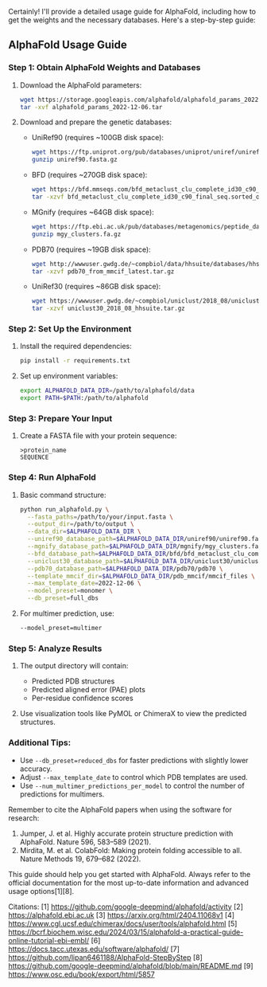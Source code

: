 Certainly! I'll provide a detailed usage guide for AlphaFold, including how to get the weights and the necessary databases. Here's a step-by-step guide:

## AlphaFold Usage Guide

### Step 1: Obtain AlphaFold Weights and Databases

1. Download the AlphaFold parameters:

   ```bash
   wget https://storage.googleapis.com/alphafold/alphafold_params_2022-12-06.tar
   tar -xvf alphafold_params_2022-12-06.tar
   ```

2. Download and prepare the genetic databases:
   - UniRef90 (requires ~100GB disk space):
     ```bash
     wget https://ftp.uniprot.org/pub/databases/uniprot/uniref/uniref90/uniref90.fasta.gz
     gunzip uniref90.fasta.gz
     ```
   - BFD (requires ~270GB disk space):
     ```bash
     wget https://bfd.mmseqs.com/bfd_metaclust_clu_complete_id30_c90_final_seq.sorted_opt.tar.gz
     tar -xzvf bfd_metaclust_clu_complete_id30_c90_final_seq.sorted_opt.tar.gz
     ```
   - MGnify (requires ~64GB disk space):
     ```bash
     wget https://ftp.ebi.ac.uk/pub/databases/metagenomics/peptide_database/2018_12/mgy_clusters.fa.gz
     gunzip mgy_clusters.fa.gz
     ```
   - PDB70 (requires ~19GB disk space):
     ```bash
     wget http://wwwuser.gwdg.de/~compbiol/data/hhsuite/databases/hhsuite_dbs/pdb70_from_mmcif_latest.tar.gz
     tar -xzvf pdb70_from_mmcif_latest.tar.gz
     ```
   - UniRef30 (requires ~86GB disk space):
     ```bash
     wget https://wwwuser.gwdg.de/~compbiol/uniclust/2018_08/uniclust30_2018_08_hhsuite.tar.gz
     tar -xzvf uniclust30_2018_08_hhsuite.tar.gz
     ```

### Step 2: Set Up the Environment

1. Install the required dependencies:

   ```bash
   pip install -r requirements.txt
   ```

2. Set up environment variables:
   ```bash
   export ALPHAFOLD_DATA_DIR=/path/to/alphafold/data
   export PATH=$PATH:/path/to/alphafold
   ```

### Step 3: Prepare Your Input

1. Create a FASTA file with your protein sequence:
   ```
   >protein_name
   SEQUENCE
   ```

### Step 4: Run AlphaFold

1. Basic command structure:

   ```bash
   python run_alphafold.py \
     --fasta_paths=/path/to/your/input.fasta \
     --output_dir=/path/to/output \
     --data_dir=$ALPHAFOLD_DATA_DIR \
     --uniref90_database_path=$ALPHAFOLD_DATA_DIR/uniref90/uniref90.fasta \
     --mgnify_database_path=$ALPHAFOLD_DATA_DIR/mgnify/mgy_clusters.fa \
     --bfd_database_path=$ALPHAFOLD_DATA_DIR/bfd/bfd_metaclust_clu_complete_id30_c90_final_seq.sorted_opt \
     --uniclust30_database_path=$ALPHAFOLD_DATA_DIR/uniclust30/uniclust30_2018_08/uniclust30_2018_08 \
     --pdb70_database_path=$ALPHAFOLD_DATA_DIR/pdb70/pdb70 \
     --template_mmcif_dir=$ALPHAFOLD_DATA_DIR/pdb_mmcif/mmcif_files \
     --max_template_date=2022-12-06 \
     --model_preset=monomer \
     --db_preset=full_dbs
   ```

2. For multimer prediction, use:
   ```bash
   --model_preset=multimer
   ```

### Step 5: Analyze Results

1. The output directory will contain:

   - Predicted PDB structures
   - Predicted aligned error (PAE) plots
   - Per-residue confidence scores

2. Use visualization tools like PyMOL or ChimeraX to view the predicted structures.

### Additional Tips:

- Use `--db_preset=reduced_dbs` for faster predictions with slightly lower accuracy.
- Adjust `--max_template_date` to control which PDB templates are used.
- Use `--num_multimer_predictions_per_model` to control the number of predictions for multimers.

Remember to cite the AlphaFold papers when using the software for research:

1. Jumper, J. et al. Highly accurate protein structure prediction with AlphaFold. Nature 596, 583–589 (2021).
2. Mirdita, M. et al. ColabFold: Making protein folding accessible to all. Nature Methods 19, 679–682 (2022).

This guide should help you get started with AlphaFold. Always refer to the official documentation for the most up-to-date information and advanced usage options[1][8].

Citations:
[1] https://github.com/google-deepmind/alphafold/activity
[2] https://alphafold.ebi.ac.uk
[3] https://arxiv.org/html/2404.11068v1
[4] https://www.cgl.ucsf.edu/chimerax/docs/user/tools/alphafold.html
[5] https://bcrf.biochem.wisc.edu/2024/03/15/alphafold-a-practical-guide-online-tutorial-ebi-embl/
[6] https://docs.tacc.utexas.edu/software/alphafold/
[7] https://github.com/lipan6461188/AlphaFold-StepByStep
[8] https://github.com/google-deepmind/alphafold/blob/main/README.md
[9] https://www.osc.edu/book/export/html/5857
